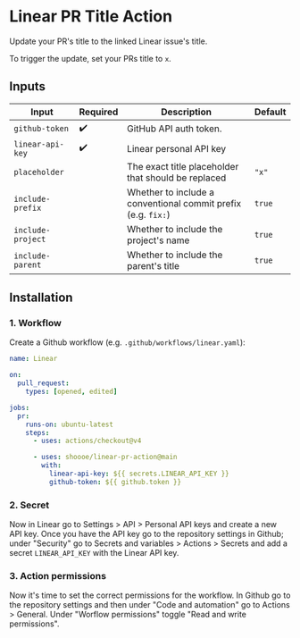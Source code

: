 # Linear PR Title Action

Update your PR's title to the linked Linear issue's title.

To trigger the update, set your PRs title to `x`.

## Inputs

| Input             | Required | Description                                                   | Default |
| ----------------- | -------- | ------------------------------------------------------------- | ------- |
| `github-token`    | ✔️       | GitHub API auth token.                                        |         |
| `linear-api-key`  | ✔️       | Linear personal API key                                       |         |
| `placeholder`     |          | The exact title placeholder that should be replaced           | `"x"`   |
| `include-prefix`  |          | Whether to include a conventional commit prefix (e.g. `fix:`) | `true`  |
| `include-project` |          | Whether to include the project's name                         | `true`  |
| `include-parent`  |          | Whether to include the parent's title                         | `true`  |

## Installation

### 1. Workflow

Create a Github workflow (e.g. `.github/workflows/linear.yaml`):

```yaml
name: Linear

on:
  pull_request:
    types: [opened, edited]

jobs:
  pr:
    runs-on: ubuntu-latest
    steps:
      - uses: actions/checkout@v4

      - uses: shoooe/linear-pr-action@main
        with:
          linear-api-key: ${{ secrets.LINEAR_API_KEY }}
          github-token: ${{ github.token }}
```

### 2. Secret

Now in Linear go to Settings > API > Personal API keys and create a new API key.
Once you have the API key go to the repository settings in Github; under "Security" go to Secrets and variables > Actions > Secrets and add a secret `LINEAR_API_KEY` with the Linear API key.

### 3. Action permissions

Now it's time to set the correct permissions for the workflow.
In Github go to the repository settings and then under "Code and automation" go to Actions > General.
Under "Worflow permissions" toggle "Read and write permissions".
